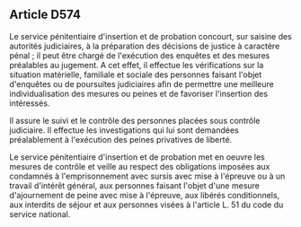 Article D574
----
Le service pénitentiaire d'insertion et de probation concourt, sur saisine des
autorités judiciaires, à la préparation des décisions de justice à caractère
pénal ; il peut être chargé de l'exécution des enquêtes et des mesures
préalables au jugement. A cet effet, il effectue les vérifications sur la
situation matérielle, familiale et sociale des personnes faisant l'objet
d'enquêtes ou de poursuites judiciaires afin de permettre une meilleure
individualisation des mesures ou peines et de favoriser l'insertion des
intéressés.

Il assure le suivi et le contrôle des personnes placées sous contrôle
judiciaire. Il effectue les investigations qui lui sont demandées préalablement
à l'exécution des peines privatives de liberté.

Le service pénitentiaire d'insertion et de probation met en oeuvre les mesures
de contrôle et veille au respect des obligations imposées aux condamnés à
l'emprisonnement avec sursis avec mise à l'épreuve ou à un travail d'intérêt
général, aux personnes faisant l'objet d'une mesure d'ajournement de peine avec
mise à l'épreuve, aux libérés conditionnels, aux interdits de séjour et aux
personnes visées à l'article L. 51 du code du service national.
